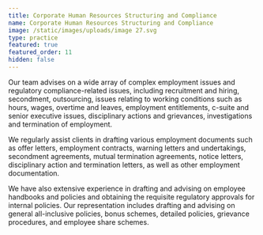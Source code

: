 ```yaml
---
title: Corporate Human Resources Structuring and Compliance
name: Corporate Human Resources Structuring and Compliance
image: /static/images/uploads/image 27.svg
type: practice
featured: true
featured_order: 11
hidden: false
---
```

Our team advises on a wide array of complex employment issues and regulatory compliance-related issues, including recruitment and hiring, secondment, outsourcing, issues relating to working conditions such as hours, wages, overtime and leaves, employment entitlements, c-suite and senior executive issues, disciplinary actions and grievances, investigations and termination of employment.

We regularly assist clients in drafting various employment documents such as offer letters, employment contracts, warning letters and undertakings, secondment agreements, mutual termination agreements, notice letters, disciplinary action and termination letters, as well as other employment documentation.

We have also extensive experience in drafting and advising on employee handbooks and policies and obtaining the requisite regulatory approvals for internal policies. Our representation includes drafting and advising on general all-inclusive policies, bonus schemes, detailed policies, grievance procedures, and employee share schemes.
